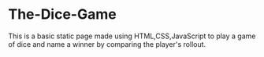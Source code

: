 # The-Dice-Game
This is a basic static page made using HTML,CSS,JavaScript  to play a game of dice and name a winner by comparing the player's rollout.
